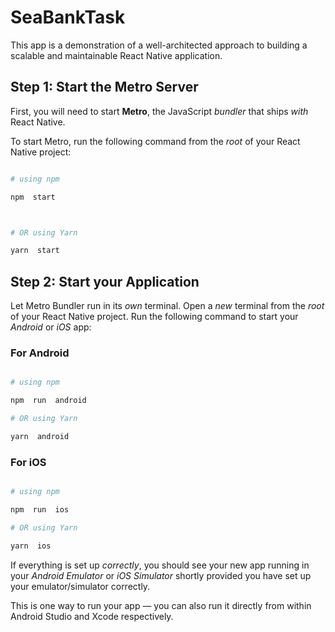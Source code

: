 # SeaBankTask

This app is a demonstration of a well-architected approach to building a scalable and maintainable React Native application.

## Step 1: Start the Metro Server

First, you will need to start **Metro**, the JavaScript _bundler_ that ships _with_ React Native.

To start Metro, run the following command from the _root_ of your React Native project:

```bash

# using npm

npm  start



# OR using Yarn

yarn  start

```

## Step 2: Start your Application

Let Metro Bundler run in its _own_ terminal. Open a _new_ terminal from the _root_ of your React Native project. Run the following command to start your _Android_ or _iOS_ app:

### For Android

```bash

# using npm

npm  run  android

# OR using Yarn

yarn  android

```

### For iOS

```bash

# using npm

npm  run  ios

# OR using Yarn

yarn  ios

```

If everything is set up _correctly_, you should see your new app running in your _Android Emulator_ or _iOS Simulator_ shortly provided you have set up your emulator/simulator correctly.

This is one way to run your app — you can also run it directly from within Android Studio and Xcode respectively.
